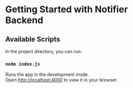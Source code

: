 # Getting Started with Notifier Backend

## Available Scripts

In the project directory, you can run:

### `node index.js`

Runs the app in the development mode.\
Open [http://localhost:4000](http://localhost:4000) to view it in your browser.
